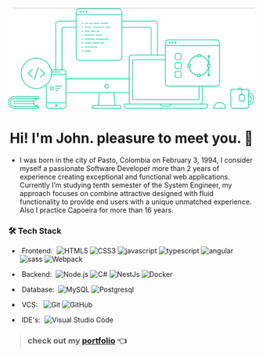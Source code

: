 ![image](fondo.png)

<h1 align="center"><b>Hi! I'm John. pleasure to meet you. 👋</b></h1> 

* I was born in the city of Pasto, Colombia on February 3, 1994, I consider myself a passionate Software Developer more than 2 years of experience creating exceptional and functional web applications. Currently I’m studying tenth semester of the System Engineer, my approach focuses on combine attractive designed with fluid functionality to provide end users with a unique unmatched experience. Also I practice Capoeira for more than 16 years.

<h3> 🛠 <b>Tech Stack</b></h3>

- &nbsp;Frontend:&nbsp;
![HTML5](https://img.shields.io/badge/-HTML5-0A1A2F?style=flat&logo=HTML5)
![CSS3](https://img.shields.io/badge/-CSS3-0A1A2F?style=flat&logo=CSS3)
![javascript](https://img.shields.io/badge/-JavaScript-0A1A2F?style=flat&logo=JavaScript)
![typescript](https://img.shields.io/badge/-typescript-0A1A2F?style=flat&logo=typescript)
![angular](https://img.shields.io/badge/-Angular-0A1A2F?style=flat&logo=Angular)
![sass](https://img.shields.io/badge/-Sass-0A1A2F?style=flat&logo=Sass)
![Webpack](https://img.shields.io/badge/-Webpack-0A1A2F?style=flat&logo=Webpack)

- &nbsp;Backend:&nbsp;
![Node.js](https://img.shields.io/badge/-Node.js-0A1A2F?style=flat&logo=node.js)
![C#](https://img.shields.io/badge/-.NET-0A1A2F?style=flat&logo=.NET)
![NestJs](https://img.shields.io/badge/-NestJs-0A1A2F?style=flat&logo=NestJs)
![Docker](https://img.shields.io/badge/-Docker-0A1A2F?style=flat&logo=Docker)

- &nbsp;Database:&nbsp;
![MySQL](https://img.shields.io/badge/-MySQL-0A1A2F?style=flat&logo=mysql&logoColor=00d8fd)
![Postgresql](https://img.shields.io/badge/-Postgresql-0A1A2F?style=flat&logo=postgresql)

- &nbsp;VCS: &nbsp;
![Git](https://img.shields.io/badge/-Git-0A1A2F?style=flat&logo=git)
![GitHub](https://img.shields.io/badge/-GitHub-0A1A2F?style=flat&logo=github)

- &nbsp;IDE's:&nbsp;
![Visual Studio Code](https://img.shields.io/badge/-Visual%20Studio%20Code-0A1A2F?style=flat&logo=CodeCrafters)

> ### check out my **[portfolio](https://johntuti.netlify.app)** 👈 

